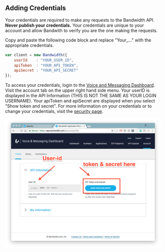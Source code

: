 ## Adding Credentials

Your credentials are required to make any requests to the Bandwidth API. **Never publish your credentials.** Your credentials are unique to your account and allow Bandwith to verify you are the one making the requests.

Copy and paste the following code block and replace "Your_..." with the appropriate credentials.

```js
var client = new Bandwidth({
    userId    : "YOUR_USER_ID",
    apiToken  : "YOUR_API_TOKEN",
    apiSecret : "YOUR_API_SECRET"
});
```

To access your credentials, login to the [Voice and Messaging Dashboard](https://app.bandwidth.com/login). Visit the account tab on the upper right hand side menu. Your userID is displayed in the API Information (THIS IS NOT THE SAME AS YOUR LOGIN USERNAME). Your apiToken and apiSecret are displayed when you select "Show token and secret". For more information on your credentials or to change your credentials, visit the [security page](http://dev.bandwidth.com/security.html).

![Creds](creds.png)

